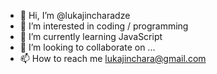 - 👋 Hi, I’m @lukajincharadze
- 👀 I’m interested in coding / programming 
- 🌱 I’m currently learning JavaScript
- 💞️ I’m looking to collaborate on ...
- 📫 How to reach me lukajinchara@gmail.com

<!---
lukajincharadze/lukajincharadze is a ✨ special ✨ repository because its `README.md` (this file) appears on your GitHub profile.
You can click the Preview link to take a look at your changes.
--->
